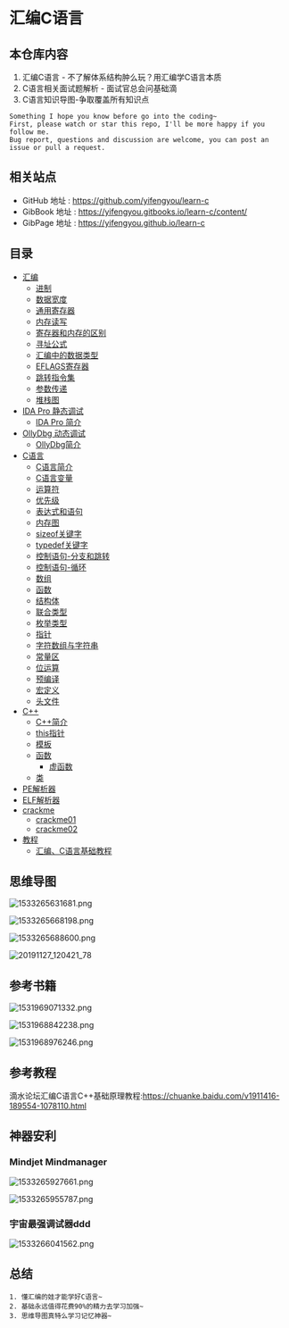 # 汇编C语言

## 本仓库内容

1. 汇编C语言 - 不了解体系结构肿么玩？用汇编学C语言本质
2. C语言相关面试题解析 - 面试官总会问基础滴
3. C语言知识导图-争取覆盖所有知识点

```
Something I hope you know before go into the coding~
First, please watch or star this repo, I'll be more happy if you follow me.
Bug report, questions and discussion are welcome, you can post an issue or pull a request.
```

## 相关站点

* GitHub 地址 : <https://github.com/yifengyou/learn-c>
* GibBook 地址 : <https://yifengyou.gitbooks.io/learn-c/content/>
* GibPage 地址 : <https://yifengyou.github.io/learn-c>

## 目录

* [汇编](docs/汇编.md)
    * [进制](docs/汇编/进制.md)
    * [数据宽度](docs/汇编/数据宽度.md)
    * [通用寄存器](docs/汇编/通用寄存器.md)
    * [内存读写](docs/汇编/内存读写.md)
    * [寄存器和内存的区别](docs/汇编/寄存器和内存的区别.md)
    * [寻址公式](docs/汇编/寻址公式.md)
    * [汇编中的数据类型](docs/汇编/汇编中的数据类型.md)
    * [EFLAGS寄存器](docs/汇编/EFLAGS寄存器.md)
    * [跳转指令集](docs/汇编/跳转指令集.md)
    * [参数传递](docs/汇编/参数传递.md)
    * [堆栈图](docs/汇编/堆栈图.md)
* [IDA Pro 静态调试](docs/IDAPro.md)
    * [IDA Pro 简介](docs/IDAPro/IDAPro简介.md)
* [OllyDbg 动态调试](docs/OllyDbg.md)
    * [OllyDbg简介](docs/OllyDbg/OllyDbg简介.md)
* [C语言](docs/C语言.md)
    * [C语言简介](docs/C语言/C语言简介.md)
    * [C语言变量](docs/C语言/C语言变量.md)
    * [运算符](docs/C语言/运算符.md)
    * [优先级](docs/C语言/优先级.md)
    * [表达式和语句](docs/C语言/表达式和语句.md)
    * [内存图](docs/C语言/内存图.md)
    * [sizeof关键字](docs/C语言/sizeof关键字.md)
    * [typedef关键字](docs/C语言/typedef关键字.md)
    * [控制语句-分支和跳转](docs/C语言/控制语句-分支和跳转.md)
    * [控制语句-循环](docs/C语言/控制语句-循环.md)
    * [数组](docs/C语言/数组.md)
    * [函数](docs/C语言/函数.md)
    * [结构体](docs/C语言/结构体.md)
    * [联合类型](docs/C语言/联合类型.md)
    * [枚举类型](docs/C语言/枚举类型.md)
    * [指针](docs/C语言/指针.md)
    * [字符数组与字符串](docs/C语言/字符数组与字符串.md)
    * [常量区](docs/C语言/常量区.md)
    * [位运算](docs/C语言/位运算.md)
    * [预编译](docs/C语言/预编译.md)
    * [宏定义](docs/C语言/宏定义.md)
    * [头文件](docs/C语言/头文件头文件.md)
* [C++](docs/C++.md)
    * [C++简介](docs/C++/C++简介.md)
    * [this指针](docs/C++/this指针.md)
    * [模板](docs/C++/模板.md)
    * [函数](docs/C++/函数.md)
        * [虚函数](docs/C++/函数/虚函数.md)
    * [类](docs/C++/类.md)
* [PE解析器](docs/PE解析器.md)
* [ELF解析器](docs/ELF解析器.md)
* [crackme](crackme/crackme.md)
    * [crackme01](crackme/crackme01/crackme01.md)
    * [crackme02](crackme/crackme02/crackme02.md)
* [教程](docs/教程.md)
    * [汇编、C语言基础教程](docs/教程/汇编、C语言基础教程.md)


## 思维导图

![1533265631681.png](image/1533265631681.png)

![1533265668198.png](image/1533265668198.png)

![1533265688600.png](image/1533265688600.png)

![20191127_120421_78](image/20191127_120421_78.png)

## 参考书籍

![1531969071332.png](image/1531969071332.png)

![1531968842238.png](image/1531968842238.png)

![1531968976246.png](image/1531968976246.png)

## 参考教程

滴水论坛汇编C语言C++基础原理教程:<https://chuanke.baidu.com/v1911416-189554-1078110.html>

## 神器安利

### Mindjet Mindmanager

![1533265927661.png](image/1533265927661.png)

![1533265955787.png](image/1533265955787.png)

### 宇宙最强调试器ddd

![1533266041562.png](image/1533266041562.png)

## 总结

```
1. 懂汇编的娃才能学好C语言~
2. 基础永远值得花费90%的精力去学习加强~
3. 思维导图真特么学习记忆神器~
```
